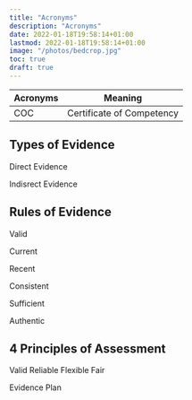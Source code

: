 ```yaml
---
title: "Acronyms"
description: "Acronyms"
date: 2022-01-18T19:58:14+01:00
lastmod: 2022-01-18T19:58:14+01:00
image: "/photos/bedcrop.jpg"
toc: true
draft: true
---
```


Acronyms | Meaning
--- | ---
COC |  Certificate of Competency



## Types of Evidence

Direct Evidence

Indisrect Evidence


## Rules of Evidence

Valid 

Current 

Recent 

Consistent

Sufficient

Authentic


## 4 Principles of Assessment

Valid
Reliable
Flexible
Fair


Evidence Plan
